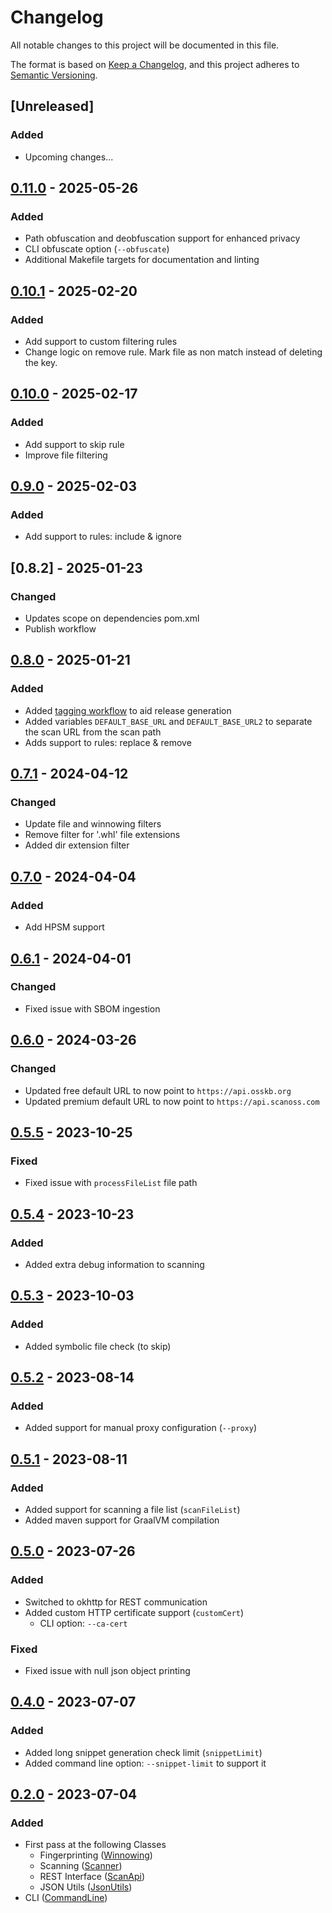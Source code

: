 # Changelog

All notable changes to this project will be documented in this file.

The format is based on [Keep a Changelog](https://keepachangelog.com/en/1.0.0/),
and this project adheres to [Semantic Versioning](https://semver.org/spec/v2.0.0.html).

## [Unreleased]

### Added

- Upcoming changes...

## [0.11.0] - 2025-05-26
### Added
- Path obfuscation and deobfuscation support for enhanced privacy
- CLI obfuscate option (`--obfuscate`)
- Additional Makefile targets for documentation and linting

## [0.10.1] - 2025-02-20
### Added
- Add support to custom filtering rules
- Change logic on remove rule. Mark file as non match instead of deleting the key.

## [0.10.0] - 2025-02-17
### Added
- Add support to skip rule
- Improve file filtering

## [0.9.0] - 2025-02-03
### Added
- Add support to rules: include & ignore

## [0.8.2] - 2025-01-23
### Changed
- Updates scope on dependencies pom.xml
- Publish workflow

## [0.8.0] - 2025-01-21
### Added
- Added [tagging workflow](.github/workflows/version-tag.yml) to aid release generation
- Added variables `DEFAULT_BASE_URL` and `DEFAULT_BASE_URL2` to separate the scan URL from the scan path
- Adds support to rules: replace & remove

## [0.7.1] - 2024-04-12
### Changed
- Update file and winnowing filters
- Remove filter for '.whl' file extensions
- Added dir extension filter

## [0.7.0] - 2024-04-04
### Added
- Add HPSM support

## [0.6.1] - 2024-04-01
### Changed
- Fixed issue with SBOM ingestion

## [0.6.0] - 2024-03-26
### Changed
- Updated free default URL to now point to `https://api.osskb.org`
- Updated premium default URL to now point to `https://api.scanoss.com`

## [0.5.5] - 2023-10-25
### Fixed
- Fixed issue with `processFileList` file path

## [0.5.4] - 2023-10-23
### Added
- Added extra debug information to scanning

## [0.5.3] - 2023-10-03
### Added
- Added symbolic file check (to skip)

## [0.5.2] - 2023-08-14
### Added
- Added support for manual proxy configuration (`--proxy`)

## [0.5.1] - 2023-08-11
### Added
- Added support for scanning a file list (`scanFileList`)
- Added maven support for GraalVM compilation

## [0.5.0] - 2023-07-26
### Added
- Switched to okhttp for REST communication
- Added custom HTTP certificate support (`customCert`)
  - CLI option: `--ca-cert`
### Fixed
- Fixed issue with null json object printing

## [0.4.0] - 2023-07-07

### Added
- Added long snippet generation check limit (`snippetLimit`)
- Added command line option: `--snippet-limit` to support it

## [0.2.0] - 2023-07-04
### Added
- First pass at the following Classes
  - Fingerprinting ([Winnowing](src/main/java/com/scanoss/Winnowing.java))
  - Scanning ([Scanner](src/main/java/com/scanoss/Scanner.java))
  - REST Interface ([ScanApi](src/main/java/com/scanoss/rest/ScanApi.java))
  - JSON Utils ([JsonUtils](src/main/java/com/scanoss/utils/JsonUtils.java))
- CLI ([CommandLine](src/main/java/com/scanoss/cli/CommandLine.java))

[0.2.0]: https://github.com/scanoss/scanoss.java/compare/v0.0.0...v0.2.0
[0.4.0]: https://github.com/scanoss/scanoss.java/compare/v0.2.0...v0.4.0
[0.5.0]: https://github.com/scanoss/scanoss.java/compare/v0.4.0...v0.5.0
[0.5.1]: https://github.com/scanoss/scanoss.java/compare/v0.5.0...v0.5.1
[0.5.2]: https://github.com/scanoss/scanoss.java/compare/v0.5.1...v0.5.2
[0.5.3]: https://github.com/scanoss/scanoss.java/compare/v0.5.2...v0.5.3
[0.5.4]: https://github.com/scanoss/scanoss.java/compare/v0.5.3...v0.5.4
[0.5.5]: https://github.com/scanoss/scanoss.java/compare/v0.5.4...v0.5.5
[0.6.0]: https://github.com/scanoss/scanoss.java/compare/v0.5.5...v0.6.0
[0.6.1]: https://github.com/scanoss/scanoss.java/compare/v0.6.0...v0.6.1
[0.7.0]: https://github.com/scanoss/scanoss.java/compare/v0.6.1...v0.7.0
[0.7.1]: https://github.com/scanoss/scanoss.java/compare/v0.7.0...v0.7.1
[0.8.0]: https://github.com/scanoss/scanoss.java/compare/v0.7.1...v0.8.0
[0.8.1]: https://github.com/scanoss/scanoss.java/compare/v0.8.0...v0.8.1
[0.9.0]: https://github.com/scanoss/scanoss.java/compare/v0.8.1...v0.9.0
[0.10.0]: https://github.com/scanoss/scanoss.java/compare/v0.9.0...v0.10.0
[0.10.1]: https://github.com/scanoss/scanoss.java/compare/v0.10.0...v0.10.1
[0.11.0]: https://github.com/scanoss/scanoss.java/compare/v0.10.1...v0.11.0